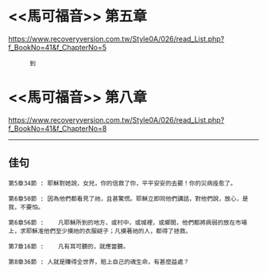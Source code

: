 # <<馬可福音>> 第五章
<https://www.recoveryversion.com.tw/Style0A/026/read_List.php?f_BookNo=41&f_ChapterNo=5>

          到
          
# <<馬可福音>> 第八章
<https://www.recoveryversion.com.tw/Style0A/026/read_List.php?f_BookNo=41&f_ChapterNo=8>

***
## 佳句
```
第5章34節 : 耶穌對她說，女兒，你的信救了你，平平安安的去罷！你的災病痊愈了。
```

```
第6章50節 : 因為他們都看見了祂，且甚驚慌。耶穌立即同他們講話，對他們說，放心，是我，不要怕。
```

```
第6章56節 :	凡耶穌所到的地方，或村中，或城裡，或鄉間，他們都將病弱的放在市場上，求耶穌准他們至少摸祂的衣服繸子；凡摸著祂的人，都得了拯救。
```

```
第7章16節 :	凡有耳可聽的，就應當聽。
```

```
第8章36節 : 人就是賺得全世界，賠上自己的魂生命，有甚麼益處？
```
